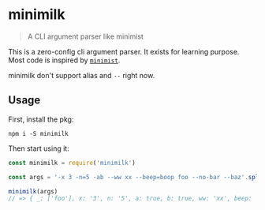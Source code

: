 # minimilk
> A CLI argument parser like minimist

This is a zero-config cli argument parser. It exists for learning purpose. Most code is inspired by [`minimist`](https://github.com/substack/minimist).

minimilk don't support alias and `--` right now.

## Usage
First, install the pkg:
```
npm i -S minimilk
```
Then start using it:
``` js
const minimilk = require('minimilk')

const args = '-x 3 -n=5 -ab --ww xx --beep=boop foo --no-bar --baz'.split(' ')

minimilk(args)
// => { _: ['foo'], x: '3', n: '5', a: true, b: true, ww: 'xx', beep: 'boop', bar: false, baz: true }
```